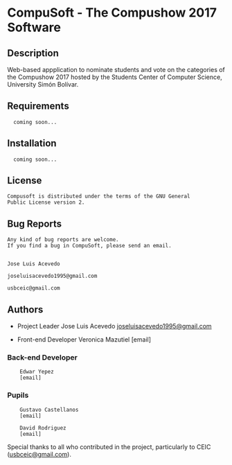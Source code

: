 # CompuSoft - The Compushow 2017 Software

## Description
Web-based appplication to nominate students and vote on the categories of the Compushow 2017 hosted by the Students Center of Computer Science, University Simón Bolívar.


## Requirements
```
  coming soon...
```

## Installation
```
  coming soon...
```

## License
```
Compusoft is distributed under the terms of the GNU General
Public License version 2.
```

## Bug Reports
```
Any kind of bug reports are welcome.
If you find a bug in CompuSoft, please send an email.

                                                                                                            Jose Luis Acevedo
                                                                                                joseluisacevedo1995@gmail.com
                                                                                                            usbceic@gmail.com
```

## Authors
- Project Leader
        Jose Luis Acevedo
        joseluisacevedo1995@gmail.com
        
- Front-end Developer
        Veronica Mazutiel
        [email]
        
### Back-end Developer
        Edwar Yepez
        [email]
        
### Pupils
        Gustavo Castellanos
        [email]
        
        David Rodriguez
        [email]
        
Special thanks to all who contributed in the project, particularly to CEIC (usbceic@gmail.com).
